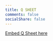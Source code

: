 ```yaml
---
title: Q SHEET
comments: false
socialShare: false
---
```


[Embed Q Sheet here](https://some.example.com)
